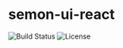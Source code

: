 
# semon-ui-react

![Build Status](https://travis-ci.org/Hoofoo-WHU/semon-ui-react.svg?branch=master)
![License](https://img.shields.io/github/license/hoofoo-WHU/semon-ui-react.svg?style=flat)